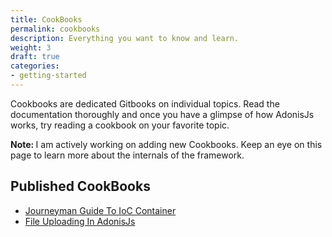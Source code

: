 ```yaml
---
title: CookBooks
permalink: cookbooks
description: Everything you want to know and learn.
weight: 3
draft: true
categories:
- getting-started
---
```


Cookbooks are dedicated Gitbooks on individual topics. Read the documentation thoroughly and once you have a glimpse of how AdonisJs works, try reading a cookbook on your favorite topic.

<div class="note">
	<strong>
		Note:
	</strong>
	I am actively working on adding new Cookbooks. Keep an eye on this page to learn more about the internals of the framework.
</div>

## Published CookBooks

- [Journeyman Guide To IoC Container](https://www.gitbook.com/book/adonisjs/journeyman-guide-to-ioc-container)
- [File Uploading In AdonisJs](https://www.gitbook.com/book/adonisjs/file-uploading-in-adonisjs/)